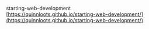 starting-web-development  
[https://quinnloots.github.io/starting-web-development/](https://quinnloots.github.io/starting-web-development/)